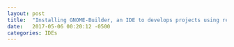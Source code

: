 ```yaml
---
layout: post
title:  "Installing GNOME-Builder, an IDE to develops projects using remote repositories."
date:   2017-05-06 00:20:12 -0500
categories: IDEs
---
```

